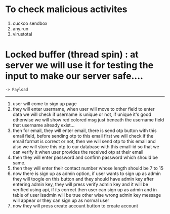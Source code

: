 
# To check malicious activites
1. cuckoo sendbox
2. any.run
3. virustotal

# Locked buffer (thread spin) : at server we will use it for testing the input to make our server safe....
    -> Payload 

-------------------------------------------------------------------------------
1. user will come to sign up page 
2. they will enter username, when user will move to other field to enter data we will check if username is unique or not, if unique it's good otherwise we will show red colored msg just beneath the username field that username already exist...
3. then for email, they will enter email, there is send otp button with this email field, before sending otp to this email first we will check if the email format is correct or not, then we will send otp to this email and also we will store this otp to our database with this email-id so that we can verify it when user provides the received otp at their email
4. then they will enter password and confirm password which should be same.
5. then they will enter their contact number whose length should be 7 to 15 
6. now there is sign up as admin option, if user wants to sign up as admin they will toogle on this button and they should have admin key after entering admin key, they will press verify admin key and it will be verified using api, if its correct then user can sign up as admin and in table of user isadmin will be true other wise wrong admin key message will appear or they can sign up as normal user
7. now they will press create account button to create account 